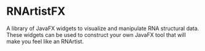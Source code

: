 RNArtistFX
============

A library of JavaFX widgets to visualize and manipulate RNA structural data. These widgets can be used to construct your own JavaFX tool that will make you feel like an RNArtist. 